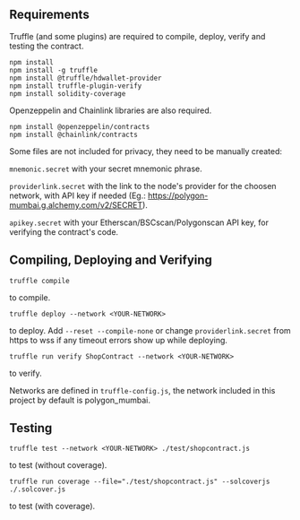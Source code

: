 ## Requirements

Truffle (and some plugins) are required to compile, deploy, verify and testing the contract.
```
npm install
npm install -g truffle
npm install @truffle/hdwallet-provider
npm install truffle-plugin-verify
npm install solidity-coverage
```

Openzeppelin and Chainlink libraries are also required.
```
npm install @openzeppelin/contracts
npm install @chainlink/contracts
```

Some files are not included for privacy, they need to be manually created:

`mnemonic.secret` with your secret mnemonic phrase.

`providerlink.secret` with the link to the node's provider for the choosen network, with API key if needed (Eg.: https://polygon-mumbai.g.alchemy.com/v2/SECRET).

`apikey.secret` with your Etherscan/BSCscan/Polygonscan API key, for verifying the contract's code.

## Compiling, Deploying and Verifying

```
truffle compile
```
to compile.
```
truffle deploy --network <YOUR-NETWORK>
```
to deploy. Add ```--reset --compile-none``` or change ```providerlink.secret``` from https to wss if any timeout errors show up while deploying.
```
truffle run verify ShopContract --network <YOUR-NETWORK>
```
to verify.

Networks are defined in `truffle-config.js`, the network included in this project by default is polygon_mumbai.

## Testing
```
truffle test --network <YOUR-NETWORK> ./test/shopcontract.js
```
to test (without coverage).
```
truffle run coverage --file="./test/shopcontract.js" --solcoverjs ./.solcover.js
```
to test (with coverage).

